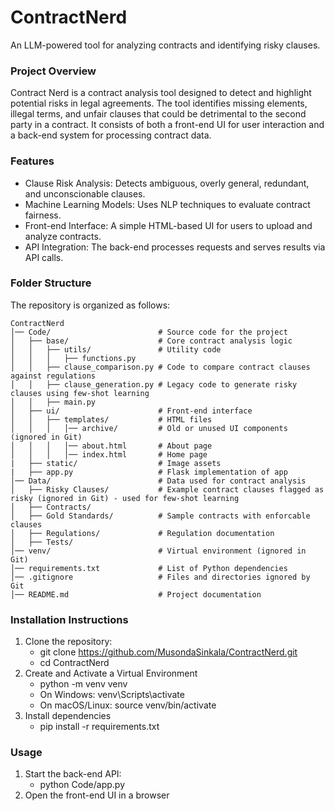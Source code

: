 # ContractNerd
An LLM-powered tool for analyzing contracts and identifying risky clauses.

### Project Overview

Contract Nerd is a contract analysis tool designed to detect and highlight potential risks in legal agreements. The tool identifies missing elements, illegal terms, and unfair clauses that could be detrimental to the second party in a contract. It consists of both a front-end UI for user interaction and a back-end system for processing contract data.

### Features
- Clause Risk Analysis: Detects ambiguous, overly general, redundant, and unconscionable clauses.
- Machine Learning Models: Uses NLP techniques to evaluate contract fairness.
- Front-end Interface: A simple HTML-based UI for users to upload and analyze contracts.
- API Integration: The back-end processes requests and serves results via API calls.

### Folder Structure

The repository is organized as follows:
```
ContractNerd
│── Code/                        # Source code for the project
│   ├── base/                    # Core contract analysis logic
│   │   ├── utils/               # Utility code
│   │   │   ├── functions.py     
│   │   ├── clause_comparison.py # Code to compare contract clauses against regulations 
│   │   ├── clause_generation.py # Legacy code to generate risky clauses using few-shot learning
│   │   ├── main.py              
│   ├── ui/                      # Front-end interface
│   │   ├── templates/           # HTML files
│   │   │   │── archive/         # Old or unused UI components (ignored in Git)
│   │   │   │── about.html       # About page
│   │   │   │── index.html       # Home page
|   ├── static/                  # Image assets
|   ├── app.py                   # Flask implementation of app
│── Data/                        # Data used for contract analysis
│   ├── Risky Clauses/           # Example contract clauses flagged as risky (ignored in Git) - used for few-shot learning
│   ├── Contracts/               
│   ├── Gold Standards/          # Sample contracts with enforcable clauses
│   ├── Regulations/             # Regulation documentation
│   ├── Tests/           
│── venv/                        # Virtual environment (ignored in Git)
│── requirements.txt             # List of Python dependencies
│── .gitignore                   # Files and directories ignored by Git
│── README.md                    # Project documentation
```

### Installation Instructions

1. Clone the repository:
   - git clone https://github.com/MusondaSinkala/ContractNerd.git
   - cd ContractNerd
2. Create and Activate a Virtual Environment
   - python -m venv venv
   - On Windows: venv\Scripts\activate
   - On macOS/Linux: source venv/bin/activate
3. Install dependencies
   - pip install -r requirements.txt

### Usage
1. Start the back-end API:
   - python Code/app.py
2.  Open the front-end UI in a browser

